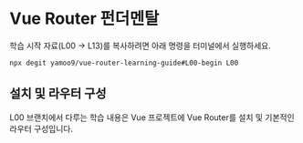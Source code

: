 # Vue Router 펀더멘탈

학습 시작 자료(L00 → L13)를 복사하려면 아래 명령을 터미널에서 실행하세요.

```sh
npx degit yamoo9/vue-router-learning-guide#L00-begin L00
```

## 설치 및 라우터 구성

L00 브랜치에서 다루는 학습 내용은 Vue 프로젝트에 Vue Router를 설치 및 기본적인 라우터 구성입니다.